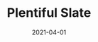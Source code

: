 ---
description: "Pattern%3A%20Plentiful%20%7C%20Color%3A%20Slate%20%7C%20Width%3A%2054%u201D%20%7C%20Content%3A%20100%25%20Polyester%20%7C%20Abrasion%3A%2050%2C000%20Double%20Rubs%20-%20Wyzenbeek%20Method%20%7C%20Repeat%3A%20n/a%20%7C%20Finish%3A%20INCASE%20by%20CRYPTON%20%7C%20Flammability%3A%20NFPA%20260%2C%20UFAC%20Class%201%2C%20CAL%20117%20%7C%20Applications%3A%20Contract%20/%20Hospitality%2C%20Residential%20%7C%20"
tags: 
  - "Lark Fontaine"
  - "Plentiful"
  - "Textiles"
image_primary: "img/Plentiful_Slate_large.jpg"
href: "https://www.larkfontaine.com/collections/textiles/products/plentiful-slate"
designer: "Lark Fontaine"
title: "Plentiful Slate"
category: "Textiles"
subtitle: ""
manufacturer: "Lark Fontaine"
slug: "/manufacturers/lark-fontaine/textiles/lark-fontaine-plentiful-slate"
date: "2021-04-01"
---